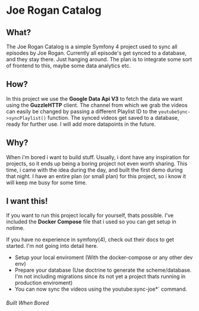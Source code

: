 # Joe Rogan Catalog
## What?
The Joe Rogan Catalog is a simple Symfony 4 project used to sync all episodes by Joe Rogan.
Currently all episode's get synced to a database, and they stay there. Just hanging around. 
The plan is to integrate some sort of frontend to this, maybe some data analytics etc.

## How?
In this project we use the **Google Data Api V3** to fetch the data we want using the **GuzzleHTTP** client.
The channel from which we grab the videos can easily be changed by passing a different Playlist ID to the `youtubeSync->syncPlaylist()` function.
The synced videos get saved to a database, ready for further use. I will add more datapoints in the future.

## Why?
When i'm bored i want to build stuff. Usually, i dont have any inspiration for projects, so it ends up being a boring project not even worth sharing.
This time, i came with the idea during the day, and built the first demo during that night. I have an entire plan (or small plan) for this project,
so i know it will keep me busy for some time.

## I want this!
If you want to run this project locally for yourself, thats possible.
I've included the **Docker Compose** file that i used so you can get setup in notime.

If you have no experience in symfony(4), check out their docs to get started. I'm not going into detail here.

- Setup your local enviroment (With the docker-compose or any other dev env)
- Prepare your database (Use doctrine to generate the scheme/database. I'm  not including migrations since its not yet a project thats running in production enviroment)
- You can now sync the videos using the youtube:sync-joe*` command.



###### Built When Bored
